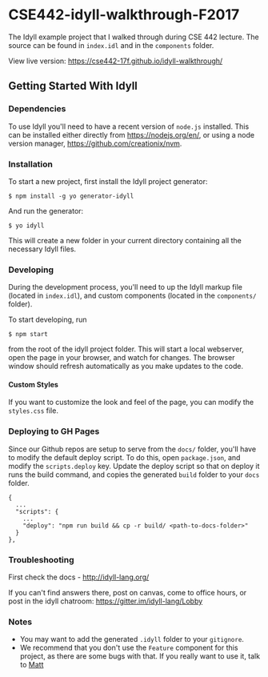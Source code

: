 # CSE442-idyll-walkthrough-F2017
The Idyll example project that I walked through during CSE 442 lecture. The source can be found in `index.idl` and in the `components` folder.

View live version: https://cse442-17f.github.io/idyll-walkthrough/

## Getting Started With Idyll

### Dependencies

To use Idyll you'll need to have a recent version of `node.js` installed. This can be installed either directly from https://nodejs.org/en/, or using a node version manager, https://github.com/creationix/nvm.

### Installation

To start a new project, first install the Idyll project generator:

```
$ npm install -g yo generator-idyll
```

And run the generator:

```
$ yo idyll
```

This will create a new folder in your current directory containing all the necessary Idyll files. 

### Developing

During the development process, you'll need to up the Idyll markup file (located in `index.idl`), and custom components (located in the `components/` folder).

To start developing, run 

```
$ npm start
```

from the root of the idyll project folder. This will start a local webserver, open the page in your browser, and watch for changes. The browser window should refresh automatically as you make updates to the code.

#### Custom Styles

If you want to customize the look and feel of the page, you can modify the `styles.css` file. 

### Deploying to GH Pages

Since our Github repos are setup to serve from the `docs/` folder, you'll have to modify the default deploy script. To do this, open `package.json`, and modify the `scripts.deploy` key. Update the deploy script so that on deploy it runs the build command, and copies the generated `build` folder to your `docs` folder.

```
{
  ...
  "scripts": {
    ...
    "deploy": "npm run build && cp -r build/ <path-to-docs-folder>"
  }
},
```

### Troubleshooting

First check the docs - http://idyll-lang.org/

If you can't find answers there, post on canvas, come to office hours, or post in the idyll chatroom: https://gitter.im/idyll-lang/Lobby

### Notes

* You may want to add the generated `.idyll` folder to your `gitignore`. 
* We recommend that you don't use the `Feature` component for this project, as there are some bugs with that. If you really want to use it, talk to [Matt](https://github.com/mathisonian)


